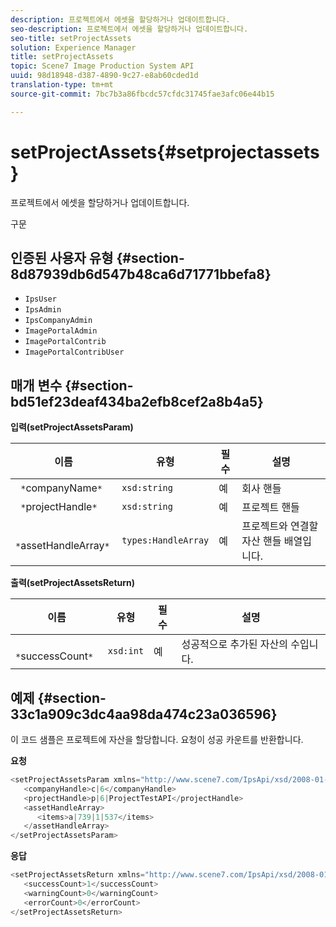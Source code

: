```yaml
---
description: 프로젝트에서 에셋을 할당하거나 업데이트합니다.
seo-description: 프로젝트에서 에셋을 할당하거나 업데이트합니다.
seo-title: setProjectAssets
solution: Experience Manager
title: setProjectAssets
topic: Scene7 Image Production System API
uuid: 98d18948-d387-4890-9c27-e8ab60cded1d
translation-type: tm+mt
source-git-commit: 7bc7b3a86fbcdc57cfdc31745fae3afc06e44b15

---
```



# setProjectAssets{#setprojectassets}

프로젝트에서 에셋을 할당하거나 업데이트합니다.

구문

## 인증된 사용자 유형 {#section-8d87939db6d547b48ca6d71771bbefa8}

* `IpsUser`
* `IpsAdmin`
* `IpsCompanyAdmin`
* `ImagePortalAdmin`
* `ImagePortalContrib`
* `ImagePortalContribUser`

## 매개 변수 {#section-bd51ef23deaf434ba2efb8cef2a8b4a5}

**입력(setProjectAssetsParam)**

| 이름 | 유형 | 필수 | 설명 |
|---|---|---|---|
| ` *`companyName`*` | `xsd:string` | 예 | 회사 핸들 |
| ` *`projectHandle`*` | `xsd:string` | 예 | 프로젝트 핸들 |
| ` *`assetHandleArray`*` | `types:HandleArray` | 예 | 프로젝트와 연결할 자산 핸들 배열입니다. |

**출력(setProjectAssetsReturn)**

| 이름 | 유형 | 필수 | 설명 |
|---|---|---|---|
| ` *`successCount`*` | `xsd:int` | 예 | 성공적으로 추가된 자산의 수입니다. |

## 예제 {#section-33c1a909c3dc4aa98da474c23a036596}

이 코드 샘플은 프로젝트에 자산을 할당합니다. 요청이 성공 카운트를 반환합니다.

**요청**

```java
<setProjectAssetsParam xmlns="http://www.scene7.com/IpsApi/xsd/2008-01-15">
   <companyHandle>c|6</companyHandle>
   <projectHandle>p|6|ProjectTestAPI</projectHandle>
   <assetHandleArray>
      <items>a|739|1|537</items>
   </assetHandleArray>
</setProjectAssetsParam>
```

**응답**

```java
<setProjectAssetsReturn xmlns="http://www.scene7.com/IpsApi/xsd/2008-01-15">
   <successCount>1</successCount>
   <warningCount>0</warningCount>
   <errorCount>0</errorCount>
</setProjectAssetsReturn>
```

